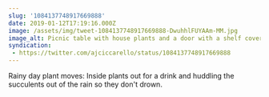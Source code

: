 ```yaml
---
slug: '1084137748917669888'
date: 2019-01-12T17:19:16.000Z
image: /assets/img/tweet-1084137748917669888-DwuhhlFUYAAm-MM.jpg
image_alt: Picnic table with house plants and a door with a shelf covering smaller pots of plants.
syndication:
 - https://twitter.com/ajciccarello/status/1084137748917669888
---
```


Rainy day plant moves: Inside plants out for a drink and huddling the succulents out of the rain so they don't drown. 
